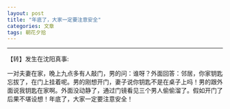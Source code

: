 ```yaml
---
layout: post
title: "年底了，大家一定要注意安全"
categories: 文章
tags: 朝花夕拾
---
```



---
【转】发生在沈阳真事: 

一对夫妻在家，晚上九点多有人敲门，男的问：谁呀？外面回答：邻居，你家钥匙忘拔了，在门上挂着呢。男的刚想开门，妻子说你钥匙不是在桌子上吗！男的跟外面说我钥匙在家啊。外面没动静了，通过门镜看见三个男人偷偷溜了。假如开门了后果不堪设想！年底了，大家一定要注意安全！